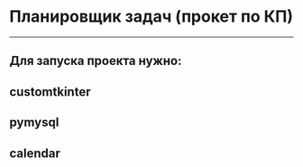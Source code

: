 # Планировщик задач (прокет по КП)
---
Для запуска проекта нужно:
---
customtkinter
-
pymysql
-
calendar
-
